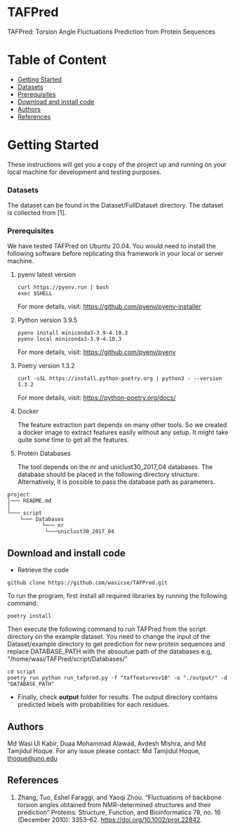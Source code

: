 #   TAFPred
TAFPred: Torsion Angle Fluctuations Prediction from Protein Sequences

# Table of Content

- [Getting Started](#getting-started)
- [Datasets](#datasets)
- [Prerequisites](#prerequisites)
- [Download and install code](#download-and-install-code)
- [Authors](#authors)
- [References](#references)

# Getting Started
 

These instructions will get you a copy of the project up and running on your local machine for development and testing purposes. 

### Datasets
The dataset can be found in the Dataset/FullDataset directory. The dataset is collected from [1].



### Prerequisites

We have tested TAFPred on Ubuntu 20.04. You would need to install the following software before replicating this framework in your local or server machine. 

1. pyenv latest version
    ```
    curl https://pyenv.run | bash
    exec $SHELL
    ```
    For more details, visit: https://github.com/pyenv/pyenv-installer

2. Python version 3.9.5

    ```
    pyenv install miniconda3-3.9-4.10.3
    pyenv local miniconda3-3.9-4.10.3 
    ```

    For more details, visit: https://github.com/pyenv/pyenv

3. Poetry version 1.3.2

    ```
    curl -sSL https://install.python-poetry.org | python3 - --version 1.3.2
    ```
    For more details, visit: https://python-poetry.org/docs/

4. Docker

    The feature extraction part depends on many other tools. So we created a docker image to extract features easily without any setup. It might take quite some time to get all the features.

6. Protein Databases

    The tool depends on the nr and uniclust30_2017_04 databases. The database should be placed in the following directory structure. Alternatively, it is possible to pass the database path as parameters.

```
project
│─── README.md    
│
└─── script
    └─── Databases
           └─── nr
            └───uniclust30_2017_04

```
## Download and install code

- Retrieve the code

```
github clone https://github.com/wasicse/TAFPred.git

```

To run the program, first install all required libraries by running the following command:

```
poetry install

```

Then execute the following command to run TAFPred from the script directory on the example dataset. You need to change the input of the Dataset/example directory to get prediction for new protein sequences and replace DATABASE_PATH with the absoutue path of the databases e.g, "/home/wasi/TAFPred/script/Databases/"

```
cd script
poetry run python run_tafpred.py -f "taffeaturesv10" -o "./output/" -d "DATABASE_PATH"

```

- Finally, check **output** folder for results. The output directory contains predicted lebels with probabilities for each residues.


## Authors

Md Wasi Ul Kabir, Duaa Mohammad Alawad, Avdesh Mishra, and Md Tamjidul Hoque. For any issue please contact: Md Tamjidul Hoque, thoque@uno.edu 

## References

1. Zhang, Tuo, Eshel Faraggi, and Yaoqi Zhou. “Fluctuations of backbone torsion angles obtained from NMR-determined structures and their prediction” Proteins: Structure, Function, and Bioinformatics 78, no. 16 (December 2010): 3353–62. https://doi.org/10.1002/prot.22842.

